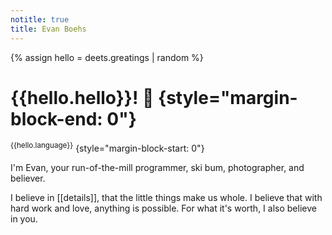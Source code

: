 ```yaml
---
notitle: true
title: Evan Boehs
---
```


{% assign hello = deets.greatings | random %}
# {{hello.hello}}! 👋 {style="margin-block-end: 0"}

<sup>{{hello.language}}</sup> {style="margin-block-start: 0"}

I'm Evan, your run-of-the-mill programmer, ski bum, photographer, and believer.

I believe in [[details]], that the little things make us whole. I believe that with hard work and love, anything is possible. For what it's worth, I also believe in you.